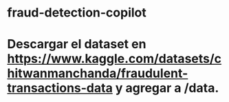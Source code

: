 # fraud-detection-copilot

# Descargar el dataset en https://www.kaggle.com/datasets/chitwanmanchanda/fraudulent-transactions-data y agregar a /data.


